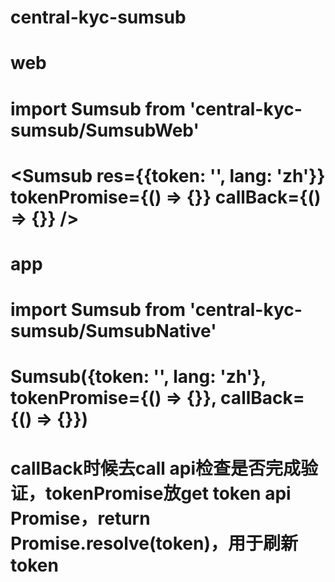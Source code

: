# central-kyc-sumsub

# web
# import Sumsub from 'central-kyc-sumsub/SumsubWeb'
# <Sumsub res={{token: '', lang: 'zh'}} tokenPromise={() => {}} callBack={() => {}} />

# app
# import Sumsub from 'central-kyc-sumsub/SumsubNative'
# Sumsub({token: '', lang: 'zh'}, tokenPromise={() => {}}, callBack={() => {}})


# callBack时候去call api检查是否完成验证，tokenPromise放get token api Promise，return Promise.resolve(token)，用于刷新token
